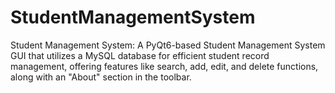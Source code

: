 # StudentManagementSystem
Student Management System: A PyQt6-based Student Management System GUI that utilizes a MySQL database for efficient student record management, offering features like search, add, edit, and delete functions, along with an "About" section in the toolbar.
